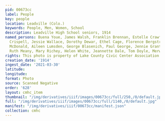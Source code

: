 ```yaml
---
pid: 00673cc
label: People
key: people
location: Leadville (Colo.)
keywords: People, Men, Women, School
description: Leadville High School seniors, 1914
named_persons: Buena Youe, James Walsh, Franklin Brennan, Estelle Crawford, Kenneth
  Crispell, Jessie Wallace, Dorothy Dewar, Ethel Cage, Florence Bergstrom, Roderick
  McDonald, Aileen Lumsden, George Blasenich, Paul George, Jennie Grant, Annie Sullivan,
  Ruth Meany, Mary Richey, Helen White, Jeannette Dale, Tom Doyle, Merwyn Darby
rights: This photo is property of Lake County Civic Center Association.
creation_date: '1914'
ingest_date: '2021-03-30'
latitude: 
longitude: 
format: Photo
source: Scanned Negative
order: '628'
layout: cmhc_item
thumbnail: "/img/derivatives/iiif/images/00673cc/full/250,/0/default.jpg"
full: "/img/derivatives/iiif/images/00673cc/full/1140,/0/default.jpg"
manifest: "/img/derivatives/iiif/00673cc/manifest.json"
collection: cmhc
---
```

